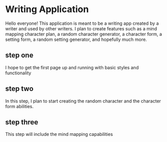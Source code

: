 # Writing Application

Hello everyone! 
This application is meant to be a writing app created by a writer and used by other writers.
I plan to create features such as a mind mapping character plan, a random character generator, a character form, a setting form,
a random setting generator, and hopefully much more.

## step one

I hope to get the first page up and running with basic styles and functionality

## step two

In this step, I plan to start creating the random character and the character form abilities.

## step three

This step will include the mind mapping capabilities
